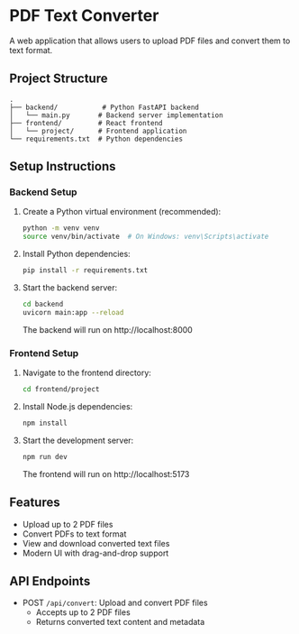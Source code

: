 # PDF Text Converter

A web application that allows users to upload PDF files and convert them to text format.

## Project Structure

```
.
├── backend/           # Python FastAPI backend
│   └── main.py       # Backend server implementation
├── frontend/         # React frontend
│   └── project/      # Frontend application
└── requirements.txt  # Python dependencies
```

## Setup Instructions

### Backend Setup

1. Create a Python virtual environment (recommended):
   ```bash
   python -m venv venv
   source venv/bin/activate  # On Windows: venv\Scripts\activate
   ```

2. Install Python dependencies:
   ```bash
   pip install -r requirements.txt
   ```

3. Start the backend server:
   ```bash
   cd backend
   uvicorn main:app --reload
   ```
   The backend will run on http://localhost:8000

### Frontend Setup

1. Navigate to the frontend directory:
   ```bash
   cd frontend/project
   ```

2. Install Node.js dependencies:
   ```bash
   npm install
   ```

3. Start the development server:
   ```bash
   npm run dev
   ```
   The frontend will run on http://localhost:5173

## Features

- Upload up to 2 PDF files
- Convert PDFs to text format
- View and download converted text files
- Modern UI with drag-and-drop support

## API Endpoints

- POST `/api/convert`: Upload and convert PDF files
  - Accepts up to 2 PDF files
  - Returns converted text content and metadata 